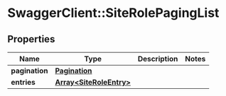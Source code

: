 # SwaggerClient::SiteRolePagingList

## Properties
Name | Type | Description | Notes
------------ | ------------- | ------------- | -------------
**pagination** | [**Pagination**](Pagination.md) |  | 
**entries** | [**Array&lt;SiteRoleEntry&gt;**](SiteRoleEntry.md) |  | 



